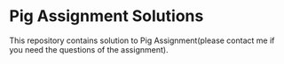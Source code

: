 # Pig Assignment Solutions
This repository contains solution to Pig Assignment(please contact me if you need the questions of the assignment).
